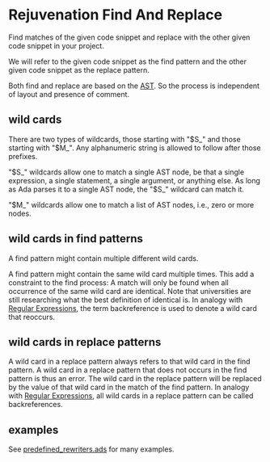 # Rejuvenation Find And Replace

Find matches of the given code snippet 
and replace with the other given code snippet
in your project.

We will refer to the given code snippet as the find pattern
and the other given code snippet as the replace pattern.

Both find and replace are based on the [AST](https://en.wikipedia.org/wiki/Abstract_syntax_tree).
So the process is independent of layout and presence of comment.

## wild cards

There are two types of wildcards, those starting with "$S_" and those starting with "$M_".
Any alphanumeric string is allowed to follow after those prefixes.

"$S_" wildcards allow one to match a single AST node, be that a single expression, a single statement, a single argument, or anything else.
As long as Ada parses it to a single AST node, the "$S_" wildcard can match it.

"$M_" wildcards allow one to match a list of AST nodes, i.e., zero or more nodes. 

## wild cards in find patterns

A find pattern might contain multiple different wild cards.

A find pattern might contain the same wild card multiple times.
This add a constraint to the find process:
A match will only be found when all occurrence of the same wild card are identical.
Note that universities are still researching what the best definition of identical is.
In analogy with [Regular Expressions](https://en.wikipedia.org/wiki/Regular_expression), 
the term backreference is used to denote a wild card that reoccurs.

## wild cards in replace patterns

A wild card in a replace pattern always refers to that wild card in the find pattern.
A wild card in a replace pattern that does not occurs in the find pattern is thus an error.
The wild card in the replace pattern will be replaced by the value of that wild card in the match of the find pattern.
In analogy with [Regular Expressions](https://en.wikipedia.org/wiki/Regular_expression), 
all wild cards in a replace pattern can be called backreferences.

## examples

See [predefined_rewriters.ads](https://github.com/TNO/Renaissance-Ada/blob/main/src/libraries/Rewriters_Lib/src/predefined_rewriters.ads)
for many examples.
